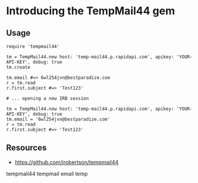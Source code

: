 # Introducing the TempMail44 gem

## Usage

    require 'tempmail44'

    tm = TempMail44.new host: 'temp-mail44.p.rapidapi.com', apikey: 'YOUR-API-KEY', debug: true
    tm.create

    tm.email #=> 6wl254jvn@bestparadize.com
    r = tm.read
    r.first.subject #=> 'Test123'

    # ... opening a new IRB session

    tm = TempMail44.new host: 'temp-mail44.p.rapidapi.com', apikey: 'YOUR-API-KEY', debug: true
    tm.email = '6wl254jvn@bestparadize.com'
    r = tm.read
    r.first.subject #=> 'Test123'

## Resources

* https://github.com/jrobertson/tempmail44

tempmail44 tempmail email temp
